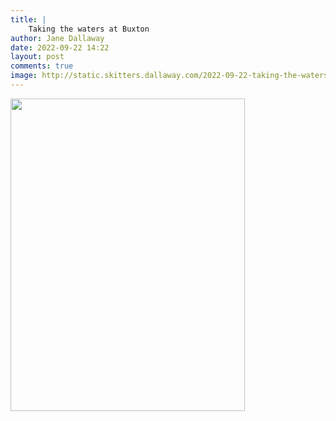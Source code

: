 ```yaml
---
title: |
    Taking the waters at Buxton
author: Jane Dallaway
date: 2022-09-22 14:22
layout: post
comments: true
image: http://static.skitters.dallaway.com/2022-09-22-taking-the-waters-at-buxton-fullsize-0.jpeg
---
```


<a href="http://static.skitters.dallaway.com/2022-09-22-taking-the-waters-at-buxton-fullsize-0.jpeg"><img src="http://static.skitters.dallaway.com/2022-09-22-taking-the-waters-at-buxton-thumb-0.jpeg" width="375" height="500"></a>



